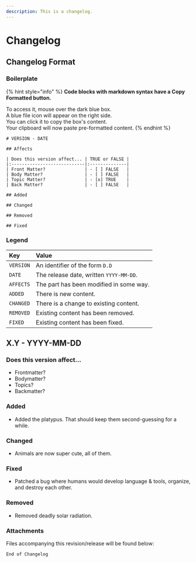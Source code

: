 ```yaml
---
description: This is a changelog.
---
```


# Changelog

## Changelog Format

### Boilerplate

{% hint style="info" %}
**Code blocks with markdown syntax have a Copy Formatted button.**

To access it, mouse over the dark blue box.  
A blue file icon will appear on the right side.  
You can click it to copy the box's content.  
Your clipboard will now paste pre-formatted content.
{% endhint %}

```text
# VERSION - DATE

## Affects

| Does this version affect... | TRUE or FALSE |
|:----------------------------|:--------------|
| Front Matter?               | - [ ] FALSE   |
| Body Matter?                | - [ ] FALSE   |
| Topic Matter?               | - [x] TRUE    |
| Back Matter?                | - [ ] FALSE   |

## Added

## Changed

## Removed

## Fixed
```

### Legend

| Key | Value |
| :--- | :--- |
| `VERSION` | An identifier of the form `D.D` |
| `DATE` | The release date, written `YYYY-MM-DD`. |
| `AFFECTS` | The part has been modified in some way. |
| `ADDED` | There is new content. |
| `CHANGED` | There is a change to existing content. |
| `REMOVED` | Existing content has been removed. |
| `FIXED` | Existing content has been fixed. |



## X.Y - YYYY-MM-DD

### Does this version affect...

* Frontmatter?
* Bodymatter?
* Topics?
* Backmatter?

### Added

* Added the platypus. That should keep them second-guessing for a while.

### Changed

* Animals are now super cute, all of them.

### Fixed

* Patched a bug where humans would develop language & tools, organize, and destroy each other.

### Removed

* Removed deadly solar radiation.

### Attachments

Files accompanying this revision/release will be found below:

```text
End of Changelog
```



